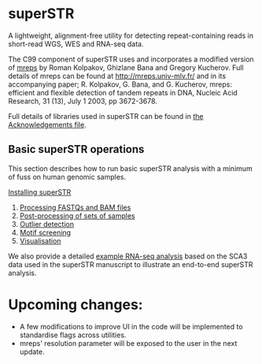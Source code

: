 # superSTR

A lightweight, alignment-free utility for detecting repeat-containing reads in short-read WGS, WES and RNA-seq data.

The C99 component of superSTR uses and incorporates a modified version of [mreps](https://github.com/gregorykucherov/mreps) by Roman Kolpakov, Ghizlane Bana and Gregory Kucherov. Full details of mreps can be found at http://mreps.univ-mlv.fr/ and in its accompanying paper; R. Kolpakov, G. Bana, and G. Kucherov, mreps: efficient and flexible detection of tandem repeats in DNA, Nucleic Acid Research, 31 (13), July 1 2003, pp 3672-3678.

Full details of libraries used in superSTR can be found in [the Acknowledgements file](docs/ACKNOWLEDGEMENTS.md).

## Basic superSTR operations

This section describes how to run basic superSTR analysis with a minimum of fuss on human genomic samples.

[Installing superSTR](docs/INSTALL.md)

1) [Processing FASTQs and BAM files](docs/PROCESSING.md)
2) [Post-processing of sets of samples](docs/POSTPROC.md)
3) [Outlier detection](docs/OUTLIERS.md)
4) [Motif screening](docs/SCREENING.md)
5) [Visualisation](docs/VISUALISATION.md)

We also provide a detailed [example RNA-seq analysis](docs/EXAMPLE.md) based on the SCA3 data used in the superSTR manuscript to illustrate an end-to-end superSTR analysis.

# Upcoming changes:

* A few modifications to improve UI in the code will be implemented to standardise flags across utilities.
* mreps' resolution parameter will be exposed to the user in the next update.
